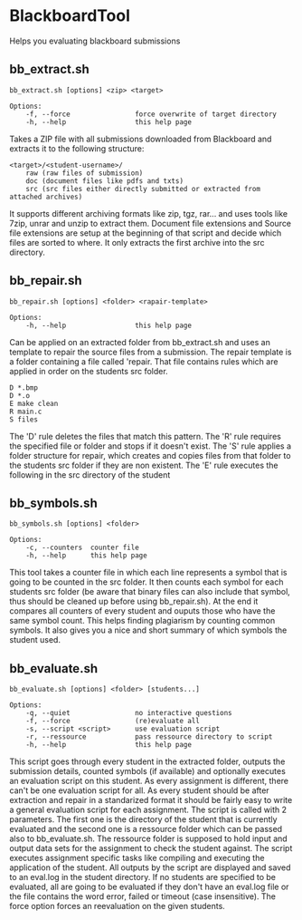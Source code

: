 # BlackboardTool

Helps you evaluating blackboard submissions

## bb\_extract.sh

```text
bb_extract.sh [options] <zip> <target>

Options:
    -f, --force                force overwrite of target directory
    -h, --help                 this help page
``` 

Takes a ZIP file with all submissions downloaded from Blackboard and extracts it to the following structure:
```
<target>/<student-username>/
    raw (raw files of submission)
    doc (document files like pdfs and txts)
    src (src files either directly submitted or extracted from attached archives)
```

It supports different archiving formats like zip, tgz, rar... and uses tools like 7zip, unrar and unzip to extract them. Document file extensions and Source file extensions are setup at the beginning of that script and decide which files are sorted to where. It only extracts the first archive into the src directory.

## bb\_repair.sh

```text
bb_repair.sh [options] <folder> <rapair-template>

Options:
    -h, --help                 this help page
```

Can be applied on an extracted folder from bb\_extract.sh and uses an template to repair the source files from a submission. The repair template is a folder containing a file called 'repair. That file contains rules which are applied in order on the students src folder.

```
D *.bmp
D *.o
E make clean
R main.c
S files
```

The 'D' rule deletes the files that match this pattern. The 'R' rule requires the specified file or folder and stops if it doesn't exist. The 'S' rule applies a folder structure for repair, which creates and copies files from that folder to the students src folder if they are non existent. The 'E' rule executes the following in the src directory of the student

## bb\_symbols.sh

```text
bb_symbols.sh [options] <folder>

Options:
    -c, --counters  counter file
    -h, --help      this help page
```
This tool takes a counter file in which each line represents a symbol that is going to be counted in the src folder. It then counts each symbol for each students src folder (be aware that binary files can also include that symbol, thus should be cleaned up before using bb\_repair.sh). At the end it compares all counters of every student and ouputs those who have the same symbol count. This helps finding plagiarism by counting common symbols. It also gives you a nice and short summary of which symbols the student used.

## bb\_evaluate.sh

```text
bb_evaluate.sh [options] <folder> [students...]

Options:
    -q, --quiet                no interactive questions
    -f, --force                (re)evaluate all
    -s, --script <script>      use evaluation script
    -r, --ressource            pass ressource directory to script
    -h, --help                 this help page
```

This script goes through every student in the extracted folder, outputs the submission details, counted symbols (if available) and optionally executes an evaluation script on this student. As every assignment is different, there can't be one evaluation script for all. As every student should be after extraction and repair in a standarized format it should be fairly easy to write a general evaluation script for each assignment. The script is called with 2 parameters. The first one is the directory of the student that is currently evaluated and the second one is a ressource folder which can be passed also to bb\_evaluate.sh. The ressource folder is supposed to hold input and output data sets for the assignment to check the student against. The script executes assignment specific tasks like compiling and executing the application of the student. All outputs by the script are displayed and saved to an eval.log in the student directory. If no students are specified to be evaluated, all are going to be evaluated if they don't have an eval.log file or the file contains the word error, failed or timeout (case insensitive). The force option forces an reevaluation on the given students.
